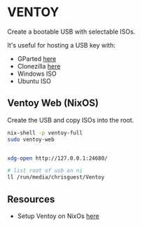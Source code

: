 # VENTOY

Create a bootable USB with selectable ISOs.  

It's useful for hosting a USB key with:

* GParted [here](https://gparted.org/)
* Clonezilla [here](https://clonezilla.org)
* Windows ISO
* Ubuntu ISO

## Ventoy Web (NixOS)

Create the USB and copy ISOs into the root.  

```sh
nix-shell -p ventoy-full
sudo ventoy-web


xdg-open http://127.0.0.1:24680/

# list root of usb on ni
ll /run/media/chrisguest/Ventoy
```

## Resources

* Setup Ventoy on NixOs [here](https://haseebmajid.dev/posts/2023-09-29-setup-ventoy-on-nixos/)